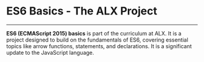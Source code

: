# ES6 Basics - The ALX Project
--------------
__ES6 (ECMAScript 2015) basics__ is part of the curriculum at ALX. 
It is a project designed to build on the fundamentals of ES6, 
covering essential topics like arrow functions, statements, and declarations.
It is a significant update to the JavaScript language.  
